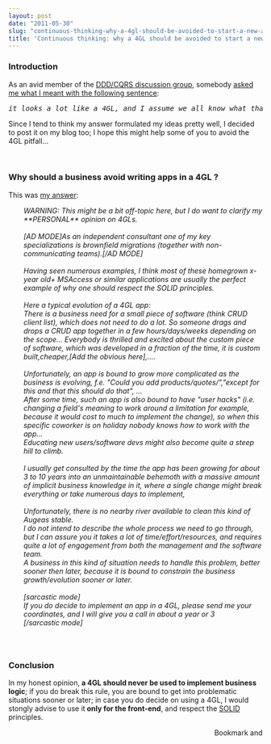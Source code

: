 ```yaml
---
layout: post
date: "2011-05-30"
slug: "continuous-thinking-why-a-4gl-should-be-avoided-to-start-a-new-app"
title: 'Continuous thinking: why a 4GL should be avoided to start a new app'
---
```


<h3>Introduction<br /></h3>
<p>As an avid member of the <a href="https://groups.google.com/forum/?hl=en#!forum/dddcqrs" target="_blank">DDD/CQRS discussion group</a>, somebody <a href="https://groups.google.com/d/msg/dddcqrs/ymg615XWCr0/gEgIts8bwjcJ" target="_blank">asked me what I meant with the following sentence</a>:</p>
<pre><em>it looks a lot like a 4GL, and I assume we all know what that means...</em></pre>
<p>Since I tend to think my answer formulated my ideas pretty well, I decided to post it on my blog too; I hope this might help some of you to avoid the 4GL pitfall...</p>
<p>&nbsp;</p>
<h3>Why should a business avoid writing apps in a 4GL ?</h3>
<p>This was <a href="https://groups.google.com/d/msg/dddcqrs/ymg615XWCr0/beX7AxPlE1QJ" target="_blank">my answer</a>:</p>
<p style="padding-left: 30px;"><em>WARNING: This might be a bit off-topic here, but I do want to clarify my **PERSONAL** opinion on 4GLs.<br /><br />[AD  MODE]As an independent consultant one of my key specializations is  brownfield migrations (together with non-communicating teams).[/AD MODE]<br /><br />Having  seen numerous examples, I think most of these homegrown x-year old+  MSAccess or similar applications are usually the perfect example of why  one should respect the SOLID principles. <br /><br />Here a typical evolution of a 4GL app:<br />There  is a business need for a small piece of software (think CRUD client  list), which does not need to do a lot. So someone drags and drops a  CRUD app together in a few hours/days/weeks depending on the scope...  Everybody is thrilled and excited about the custom piece of software,  which was developed in a fraction of the time, it is custom  built,cheaper,[Add the obvious here],....<br /><br />Unfortunately, an app  is bound to grow more complicated as the business is evolving, f.e.  "Could you add products/quotes/","except for this and that this should  do that", ...<br />After some time, such an app is also bound to have "user hacks" (i.e. changing a field's  meaning to work around a limitation for example, because it would cost to much to implement the change), so when this specific  coworker is on holiday nobody knows how to work with the app...<br />Educating new users/software devs might also become quite a steep hill to climb.<br /><br />I  usually get consulted by the time the app has been growing for about 3  to 10 years into an unmaintainable behemoth with a massive amount of  implicit business knowledge in it, where a single change might break  everything or take numerous days to implement, <br /><br />Unfortunately, there is no nearby river available to clean this kind of Augeas stable.<br />I  do not intend to describe the whole process we need to go through, but I  can assure you it takes a lot of time/effort/resources, and requires  quite a lot of engagement from both the management and the software  team.<br />A business in this kind of situation needs to handle this  problem, better sooner then later, because it is bound to constrain the  business growth/evolution sooner or later.<br /><br />[sarcastic mode]<br />If you do decide to implement an app in a 4GL, please send me your coordinates, and I will give you a call in about a year or 3<br />[/sarcastic mode]</em></p>
<h3><br /></h3>
<h3>Conclusion</h3>
<p>In my honest opinion,<strong> a 4GL should never be used to implement business logic</strong>; if you do break this rule, you are bound to get into problematic situations sooner or later; in case you do decide on using a 4GL, I would stongly advise to use it<strong> only for the front-end</strong>, and respect the <a href="http://en.wikipedia.org/wiki/Solid_%28object-oriented_design%29" target="_blank">SOLID</a> principles.</p><div style="text-align:right"><a class="addthis_button" href="http://www.addthis.com/bookmark.php?v=250&amp;pub=xa-4aec37702e3161d4"><img src="http://s7.addthis.com/static/btn/v2/lg-share-en.gif" width="125" height="16" alt="Bookmark and Share" style="border:0"/></a><script type="text/javascript" src="http://s7.addthis.com/js/250/addthis_widget.js#pub=xa-4aec37702e3161d4"></script></div>
